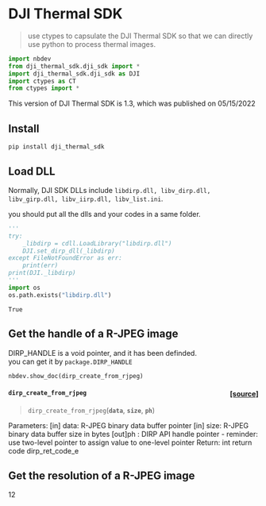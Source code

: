 # DJI Thermal SDK
> use ctypes to capsulate the DJI Thermal SDK so that we can directly use python to process thermal images. 


```python
import nbdev
from dji_thermal_sdk.dji_sdk import *
import dji_thermal_sdk.dji_sdk as DJI
import ctypes as CT
from ctypes import *
```

This version of DJI Thermal SDK is 1.3, which was published on 05/15/2022

## Install

`pip install dji_thermal_sdk`

## Load DLL

Normally, DJI SDK DLLs include `libdirp.dll, libv_dirp.dll, libv_girp.dll, libv_iirp.dll, libv_list.ini`.  

you should put all the dlls and your codes in a same folder.

```python
'''
try:
    _libdirp = cdll.LoadLibrary("libdirp.dll")
    DJI.set_dirp_dll(_libdirp)
except FileNotFoundError as err:
    print(err)
print(DJI._libdirp)
'''
import os
os.path.exists("libdirp.dll")
```




    True



## Get the handle of a R-JPEG image

DIRP_HANDLE is a void pointer, and it has been definded.  
you can get it by `package.DIRP_HANDLE`

```python
nbdev.show_doc(dirp_create_from_rjpeg)
```


<h4 id="dirp_create_from_rjpeg" class="doc_header"><code>dirp_create_from_rjpeg</code><a href="https://github.com/lyuhaitao/dji_thermal_sdk/tree/master/dji_thermal_sdk/dji_sdk.py#L162" class="source_link" style="float:right">[source]</a></h4>

> <code>dirp_create_from_rjpeg</code>(**`data`**, **`size`**, **`ph`**)

Parameters:
    [in] data: R-JPEG binary data buffer pointer
    [in] size: R-JPEG binary data buffer size in bytes
    [out]ph  : DIRP API handle pointer
        - reminder: use two-level pointer to assign value to one-level pointer
Return:
    int return code dirp_ret_code_e


## Get the resolution of a R-JPEG image

12
